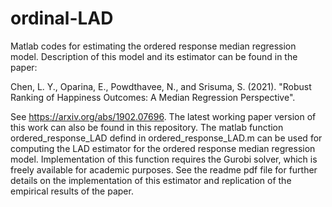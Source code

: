 # ordinal-LAD
Matlab codes for estimating the ordered response median regression model. Description of this model and its estimator can be found in the paper:

Chen, L. Y., Oparina, E., Powdthavee, N., and Srisuma, S. (2021). "Robust Ranking of Happiness Outcomes: A Median Regression Perspective".

See https://arxiv.org/abs/1902.07696. The latest working paper version of this work can also be found in this repository. The matlab function ordered_response_LAD defind in ordered_response_LAD.m can be used for computing the LAD estimator for the ordered response median regression model. Implementation of this function requires the Gurobi solver, which is freely available for academic purposes. See the readme pdf file for further details on the implementation of this estimator and replication of the empirical results of the paper. 

